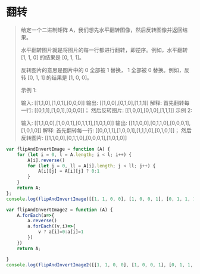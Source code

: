 # 翻转

> 给定一个二进制矩阵 A，我们想先水平翻转图像，然后反转图像并返回结果。
>
> 水平翻转图片就是将图片的每一行都进行翻转，即逆序。例如，水平翻转 [1, 1, 0] 的结果是 [0, 1, 1]。
>
> 反转图片的意思是图片中的 0 全部被 1 替换， 1 全部被 0 替换。例如，反转 [0, 1, 1] 的结果是 [1, 0, 0]。
>
> 示例 1:
>
> 输入: [[1,1,0],[1,0,1],[0,0,0]]
> 输出: [[1,0,0],[0,1,0],[1,1,1]]
> 解释: 首先翻转每一行: [[0,1,1],[1,0,1],[0,0,0]]；
>      然后反转图片: [[1,0,0],[0,1,0],[1,1,1]]
> 示例 2:
>
> 输入: [[1,1,0,0],[1,0,0,1],[0,1,1,1],[1,0,1,0]]
> 输出: [[1,1,0,0],[0,1,1,0],[0,0,0,1],[1,0,1,0]]
> 解释: 首先翻转每一行: [[0,0,1,1],[1,0,0,1],[1,1,1,0],[0,1,0,1]]；
>      然后反转图片: [[1,1,0,0],[0,1,1,0],[0,0,0,1],[1,0,1,0]]

```javascript
var flipAndInvertImage = function (A) {
    for (let i = 0, l = A.length; i < l; i++) {
        A[i].reverse()
        for (let j = 0, ll = A[i].length; j < ll; j++) {
            A[i][j] = A[i][j] ? 0:1
        }
    }
    return A;
};
console.log(flipAndInvertImage([[1, 1, 0, 0], [1, 0, 0, 1], [0, 1, 1, 1], [1, 0, 1, 0]]));

var flipAndInvertImage2 = function (A) {
    A.forEach(a=>{
        a.reverse()
        a.forEach((v,i)=>{
            v ? a[i]=0:a[i]=1
        })
    })
    return A;

}
console.log(flipAndInvertImage2([[1, 1, 0, 0], [1, 0, 0, 1], [0, 1, 1, 1], [1, 0, 1, 0]]));
```
